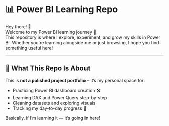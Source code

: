 # 📊 Power BI Learning Repo

Hey there! 👋  
Welcome to my Power BI learning journey 🚀  
This repository is where I explore, experiment, and grow my skills in Power BI. Whether you're learning alongside me or just browsing, I hope you find something useful here!

---

## 🎯 What This Repo Is About

This is **not a polished project portfolio** – it’s my personal space for:
- Practicing Power BI dashboard creation 🛠️
- Learning DAX and Power Query step-by-step
- Cleaning datasets and exploring visuals
- Tracking my day-to-day progress 📅

Basically, if I’m learning it — it’s going in here!
